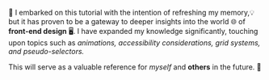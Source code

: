 📖 I embarked on this tutorial with the intention of refreshing my memory,💡 but it has proven to be a gateway to deeper insights into the world 🌐 of **front-end design** 🖥️. I have expanded my knowledge significantly, touching upon topics such as _animations, accessibility considerations, grid systems, and pseudo-selectors._

This will serve as a valuable reference for _myself_ and **others** in the future. 🚀
